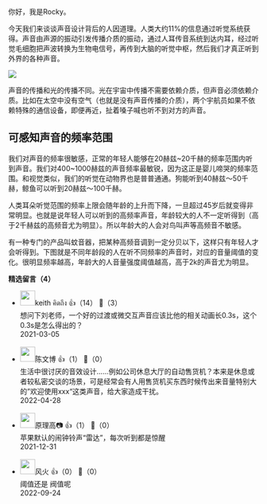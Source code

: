 你好，我是Rocky。

今天我们来谈谈声音设计背后的人因道理。人类大约11%的信息通过听觉系统获得。声音由声源的振动引发传播介质的振动，通过人耳传音系统到达内耳，经过听觉毛细胞把声波转换为生物电信号，再传到大脑的听觉中枢，然后我们才真正听到外界的各种声音。

![](https://static001.geekbang.org/resource/image/52/58/52795b5f9c03b24bffaa2997a463a558.png?wh=1920%2A729)

声音的传播和光的传播不同。光在宇宙中传播不需要依赖介质，但声音必须依赖介质。比如在太空中没有空气（也就是没有声音传播的介质），两个宇航员如果不依赖特殊的通信设备，即便再近，扯着嗓子喊也听不到对方的声音。

## 可感知声音的频率范围

我们对声音的频率很敏感，正常的年轻人能够在20赫兹~20千赫的频率范围内听到声音。我们对400~1000赫兹的声音频率最敏锐，因为这正是婴儿啼哭的频率范围。和视觉类似，我们的听觉在动物界也是普普通通。狗能听到40赫兹～50千赫，鲸鱼可以听到20赫兹～100千赫。

人类耳朵听觉范围的频率上限会随年龄的上升而下降，一旦超过45岁后就变得非常明显。也就是说年轻人可以听到的高频率声音，年龄较大的人不一定听得到（高于2千赫兹的高频音尤为明显）。所以年龄大的人会对鸟叫声等高频音不敏感。

有一种专门的产品叫蚊音器，把某种高频音调到一定分贝以下，这样只有年轻人才会听得到。下图就是不同年龄段的人在听不同频率的声音时，对应的音量阈值的变化。很明显频率越高，年龄大的人音量强度阈值越高，高于2k的声音尤为明显。
<div><strong>精选留言（4）</strong></div><ul>
<li><img src="https://static001.geekbang.org/account/avatar/00/15/aa/94/8e2f3d7c.jpg" width="30px"><span>keith คิดถึง</span> 👍（14） 💬（3）<div>想问下刘老师，一个好的过渡或微交互声音应该比他的相关动画长0.3s，这个0.3s是怎么得出的？</div>2021-03-05</li><br/><li><img src="" width="30px"><span>陈文博</span> 👍（1） 💬（0）<div>生活中很讨厌的音效设计……例如公司休息大厅的自动售货机？本来是休息或者较私密交谈的场景，可是经常会有人用售货机买东西时候传出来音量特别大的”欢迎使用xxx“这类声音，给大家造成干扰。</div>2022-04-28</li><br/><li><img src="https://static001.geekbang.org/account/avatar/00/2a/39/52/843ded64.jpg" width="30px"><span>原理高📷</span> 👍（1） 💬（0）<div>苹果默认的闹钟铃声“雷达”，每次听到都是惊醒 </div>2021-12-31</li><br/><li><img src="https://static001.geekbang.org/account/avatar/00/25/64/b4/a04864a1.jpg" width="30px"><span>风火</span> 👍（0） 💬（0）<div>阈值还是 阀值呢</div>2022-09-24</li><br/>
</ul>